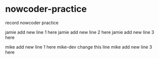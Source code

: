 # nowcoder-practice
record nowcoder practice

jamie add new line 1 here
jamie add new line 2 here
jamie add new line 3 here

mike add new line 1 here
mike-dev change this line
mike add new line 3 here